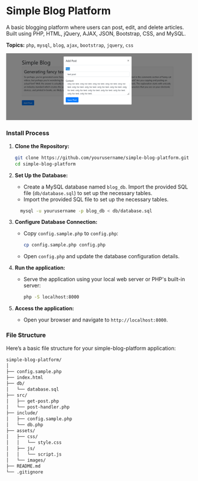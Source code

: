 # Simple Blog Platform
A basic blogging platform where users can post, edit, and delete articles. Built using PHP, HTML, jQuery, AJAX, JSON, Bootstrap, CSS, and MySQL.

**Topics:** `php`, `mysql`, `blog`, `ajax`, `bootstrap`, `jquery`, `css`

![simple-weather-app](./assets/images/simple-blog-platform.png)

### Install Process

1. **Clone the Repository:**
   ```sh
   git clone https://github.com/yourusername/simple-blog-platform.git
   cd simple-blog-platform
   ```

2. **Set Up the Database:**
    - Create a MySQL database named `blog_db`.
      Import the provided SQL file (`db/database.sql`) to set up the necessary tables.
    - Import the provided SQL file to set up the necessary tables.
    ```sh
      mysql -u yourusername -p blog_db < db/database.sql
    ```

3. **Configure Database Connection:**
    - Copy `config.sample.php` to `config.php`:
      ```sh
      cp config.sample.php config.php
      ```
    - Open `config.php` and update the database configuration details.

4. **Run the application:**
    - Serve the application using your local web server or PHP's built-in server:
      ```sh
      php -S localhost:8000
      ```

5. **Access the application:**
    - Open your browser and navigate to `http://localhost:8000`.


### File Structure

Here’s a basic file structure for your simple-blog-platform application:

```
simple-blog-platform/
│
├── config.sample.php
├── index.html
├── db/
│   └── database.sql
├── src/
│   ├── get-post.php
│   └── post-handler.php
├── include/
│   ├── config.sample.php
│   └── db.php
├── assets/
│   ├── css/
│   │   └── style.css
│   ├── js/
│   │   └── script.js
│   └── images/
├── README.md
└── .gitignore
```